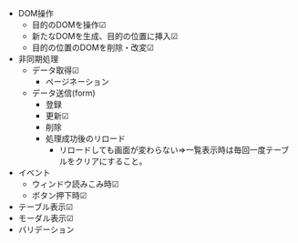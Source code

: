 - DOM操作
    - 目的のDOMを操作☑
    - 新たなDOMを生成、目的の位置に挿入☑
    - 目的の位置のDOMを削除・改変☑
- 非同期処理
    - データ取得☑
        - ページネーション
    - データ送信(form)
        - 登録
        - 更新☑
        - 削除
        - 処理成功後のリロード
          - リロードしても画面が変わらない⇒一覧表示時は毎回一度テーブルをクリアにすること。
- イベント
    - ウィンドウ読みこみ時☑
    - ボタン押下時☑
- テーブル表示☑
- モーダル表示☑
- バリデーション